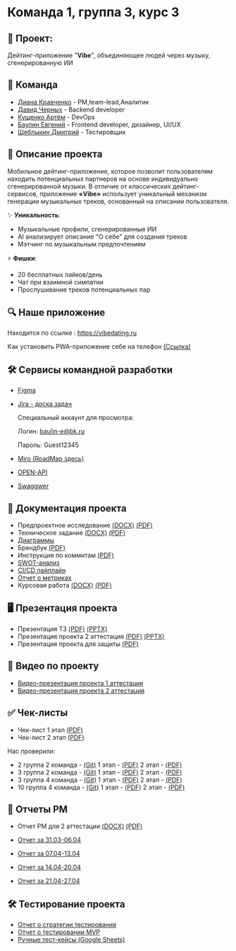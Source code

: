 # Команда 1, группа 3, курс 3
## 🎵 Проект: 
Дейтинг-приложение "**Vibe**", объединяющее людей через музыку, сгенерированную ИИ

## 🤝 Команда 
- [Диана Кравченко](https://github.com/0dkravchenko0) - PM,team-lead,Аналитик
- [Давид Черных](https://github.com/vega2475) - Backend developer
- [Кущенко Артём](https://github.com/Svalbard1) - DevOps 
- [Баулин Евгений](https://github.com/Shao-Lin) - Frontend developer, дизайнер, UI/UX
- [Щеблыкин Дмитрий](https://github.com/DmitriyScheblykin) - Тестировщик

## 🚀 Описание проекта
Мобильное дейтинг-приложение, которое позволит пользователям находить потенциальных партнеров на основе индивидуально сгенерированной музыки. В отличие от классических дейтинг-сервисов, приложение **«Vibe»** использует уникальный механизм генерации музыкальных треков, основанный на описании пользователя.

✨ **Уникальность**:
- Музыкальные профили, сгенерированные ИИ
- AI анализирует описание "О себе" для создания треков
- Мэтчинг по музыкальным предпочтениям

⚡ **Фишки**:
- 20 бесплатных лайков/день
- Чат при взаимной симпатии
- Прослушивание треков потенциальных пар

## 🔍 Наше приложение
Находится по ссылке : https://vibedating.ru

Как установить PWA-приложение себе на телефон [(Ссылка)](https://docs.bearpass.ru/user-guide/pwa.html)
 
## 🛠️ Сервисы командной разработки
+ [Figma](https://www.figma.com/design/ZNCX9T8B8aIeirZFfgory6/Дизайн-приложения?node-id=0-1&t=A3FxiTbCTv6Qw3si-0)
+ [Jira - доска задач](https://dianakr.atlassian.net/jira/software/projects/TPPROJ/boards/3)

  Специальный аккаунт для просмотра:

  Логин: baulin-e@bk.ru

  Пароль:  Guest12345

+ [Miro (RoadMap здесь)](https://miro.com/app/board/uXjVIXQqGTw=/)
+ [OPEN-API](https://shao-lin.github.io/Music-dating/docs/api/#/)
+ [Swaggwer](https://shao-lin.github.io/Music-dating/docs/api/)

## 📂 Документация проекта
+ Предпроектное исследование [(DOCX)](https://github.com/Shao-Lin/Music-dating/blob/main/documentation/Предпроектное%20исследование.docx) [(PDF)](https://github.com/Shao-Lin/Music-dating/blob/main/documentation/Предпроектное%20исследование.pdf)
+ Техническое задание [(DOCX)](https://github.com/Shao-Lin/Music-dating/blob/dev/documentation/Техническое%20задание.docx) [(PDF)](https://github.com/Shao-Lin/Music-dating/blob/dev/documentation/Техническое%20задание.pdf)
+ [Диаграммы](https://github.com/Shao-Lin/Music-dating/tree/main/documentation/Диаграммы)
+ Брендбук [(PDF)](https://github.com/Shao-Lin/Music-dating/blob/main/documentation/Брендбук.pdf)
+ Инструкция по коммитам [(PDF)](https://github.com/Shao-Lin/Music-dating/blob/dev/documentation/Инструкция%20по%20коммитам%20для%20разработчиков.pdf)
+ [SWOT-анализ](https://github.com/Shao-Lin/Music-dating/blob/main/documentation/SWOT%20анализ.jpeg)
+ [CI/CD пайплайн](https://github.com/Shao-Lin/Music-dating/actions/runs/14836229994/job/41648046284)
+ [Отчет о метриках](https://github.com/Shao-Lin/Music-dating/blob/dev/documentation/Отчет%20о%20Метриках.pdf)
+ Курсовая работа [(DOCX)](https://github.com/Shao-Lin/Music-dating/blob/dev/documentation/Курсовая%20работа.docx) [(PDF)](https://github.com/Shao-Lin/Music-dating/blob/dev/documentation/Курсовая%20работа.pdf)


## 🖥️ Презентация проекта
+ Презентация ТЗ [(PDF)](https://github.com/Shao-Lin/Music-dating/blob/dev/documentation/Презентация%20Проекта.pdf) [(PPTX)](https://github.com/Shao-Lin/Music-dating/blob/main/documentation/Презентация%20Проекта.pptx)
+ Презентация проекта 2 аттестация [(PDF)](https://github.com/Shao-Lin/Music-dating/blob/dev/documentation/Презентация%20Проекта%202%20Атта.pdf) [(PPTX)](https://github.com/Shao-Lin/Music-dating/blob/dev/documentation/Презентация%20Проекта%202%20Атта.pptx)
+ Презентация проекта для защиты [(PDF)](https://github.com/Shao-Lin/Music-dating/blob/dev/documentation/Презентация%20проекта%20для%20защиты.pdf)
## 🎥 Видео по проекту
+ [Видео-презентация проекта 1 аттестация](https://rutube.ru/video/private/058c2bd30da10fb4d47675282fce108a/?p=AwybtGvjN346jdHVNj1k1w)
+ [Видео-презентация проекта 2 аттестация](https://rutube.ru/video/private/666fdeb7622e23982c9cb5cefc320206/?p=-gygOuOWLCIJwNuFg_s9iQ)

## ✅ Чек-листы
+ Чек-лист 1 этап [(PDF)](https://github.com/Shao-Lin/Music-dating/blob/main/documentation/ВГУ-ТП.%20Чеклист%201%20этап%203.1%20команда.pdf)
+ Чек-лист 2 этап [(PDF)](https://github.com/Shao-Lin/Music-dating/blob/dev/documentation/ВГУ-ТП.Чеклист%202%20этап%203.1%20команда.pdf)

Нас проверили:

+ 2 группа 2 команда - [(Git)](https://github.com/GoshaNumberOne/escadre.io?tab=readme-ov-file) 1 этап - [(PDF)](https://github.com/GoshaNumberOne/escadre.io/blob/main/Documentation/Кросс-ревью%20(1%20аттестация).pdf) 2 этап - [(PDF)](https://github.com/GoshaNumberOne/escadre.io/blob/main/Documentation/Кросс-ревью%20(2%20аттестация).pdf)
+ 3 группа 2 команда - [(Git)](https://github.com/dnlksnvv/Trainova) 1 этап - [(PDF)](https://github.com/dnlksnvv/Trainova/blob/main/docs/оценивание.pdf) 2 этап - [(PDF)](https://github.com/dnlksnvv/Trainova/blob/develop/docs/оценивание2атта.pdf)
+ 3 группа 4 команда - [(Git)](https://github.com/dnlksnvv/Trainova) 1 этап - [(PDF)](https://github.com/uyrtryu/MindCard/blob/main/Documentation/checklist1atta.pdf) 2 этап - [(PDF)](https://github.com/uyrtryu/MindCard/blob/main/Documentation/checklist2atta.pdf)
+ 10 группа 4 команда - [(Git)](https://github.com/LUFFPUFF/TPProduct) 1 этап - [(PDF)](https://github.com/LUFFPUFF/TPProduct/blob/main/docs/check_list/Чеклист%201%20этап%20-%20чеклист.pdf) 2 этап - [(PDF)](https://github.com/LUFFPUFF/TPProduct/blob/main/docs/check_list/ТПЧеклист2этап.pdf)

## 📝 Отчеты PM

+ Отчет PM для 2 аттестации [(DOCX)](https://github.com/Shao-Lin/Music-dating/blob/dev/documentation/Отчет%20PM%202%20аттестация.docx) [(PDF)](https://github.com/Shao-Lin/Music-dating/blob/dev/documentation/Отчет%20PM%202%20аттестация.pdf)

+ [Отчет за 31.03-06.04](https://github.com/Shao-Lin/Music-dating/blob/dev/documentation/Отчет%20за%2031.03-06.04.pdf)
+ [Отчет за 07.04-13.04](https://github.com/Shao-Lin/Music-dating/blob/dev/documentation/Отчет%20за%2007.04-13.04.pdf)
+ [Отчет за 14.04-20.04](https://github.com/Shao-Lin/Music-dating/blob/dev/documentation/Отчет%20за%2014.04-20.04.pdf)
+ [Отчет за 21.04-27.04](https://github.com/Shao-Lin/Music-dating/blob/dev/documentation/Отчет%20за%2007.04-13.04.pdf)

## 🛠️ Тестирование проекта

+ [Отчет о стратегии тестирования](https://github.com/Shao-Lin/Music-dating/blob/dev/documentation/testing/Vibe_Test_Strategy.pdf)
+ [Отчет о тестировании MVP](https://github.com/Shao-Lin/Music-dating/blob/dev/documentation/testing/Vibe_Test_Report.pdf)
+ [Ручные тест-кейсы (Google Sheets)](https://docs.google.com/spreadsheets/d/1WqaMqZJQChEn_A-zCa8EsXzBj4dKdWQN1Ttog2PfY_c/edit?usp=sharing)
